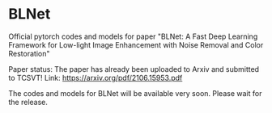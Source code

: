 # BLNet
Official pytorch codes and models for paper  "BLNet: A Fast Deep Learning Framework for Low-light Image Enhancement with Noise Removal and Color Restoration"

Paper status: The paper has already been uploaded to Arxiv and submitted to TCSVT!
Link: https://arxiv.org/pdf/2106.15953.pdf

The codes and models for BLNet will be available very soon. Please wait for the release.
